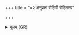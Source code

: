 +++
title = "०२ अनुव्रता रोहिणी रोहितस्य"

+++
<details><summary>मूलम् (GR)</summary>

अनुव्रता रोहिणी रोहितस्य  
सूरिः सुपर्णा बृहती सुवर्चाः ।  
तया वाजान् विश्वरूपां जयेम  
तया विश्याः पृतना अभि ष्याम ॥
</details>